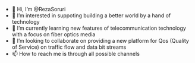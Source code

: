 - 👋 Hi, I’m @RezaSoruri
- 👀 I’m interested in suppoting building a better world by a hand of technology
- 🌱 I’m currently learning new features of telecommunication technology with a focus on fiber optics media
- 💞️ I’m looking to collaborate on providing a new platform for Qos (Quality of Service) on traffic flow and data bit streams
- 📫 How to reach me is through all possible channels 

<!---
RezaSoruri/RezaSoruri is a ✨ special ✨ repository because its `README.md` (this file) appears on your GitHub profile.
You can click the Preview link to take a look at your changes.
--->
